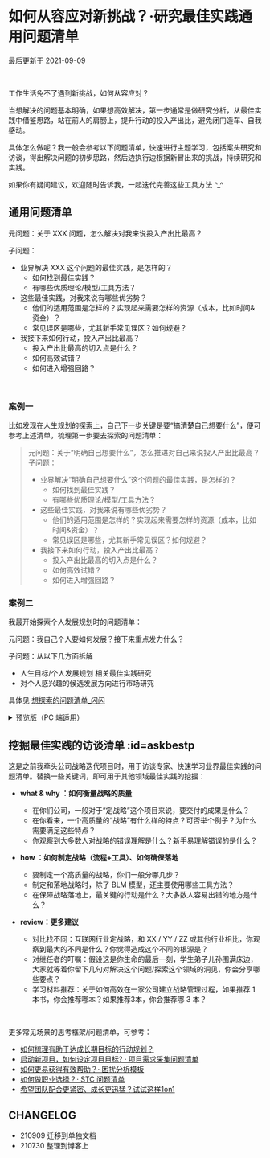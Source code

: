 
# 如何从容应对新挑战？·研究最佳实践通用问题清单
最后更新于 2021-09-09

<br> 

工作生活免不了遇到新挑战，如何从容应对？

当想解决的问题基本明确，如果想高效解决，第一步通常是做研究分析，从最佳实践中借鉴思路，站在前人的肩膀上，提升行动的投入产出比，避免闭门造车、自我感动。

具体怎么做呢？我一般会参考以下问题清单，快速进行主题学习，包括案头研究和访谈，得出解决问题的初步思路，然后边执行边根据新冒出来的挑战，持续研究和实践。

如果你有疑问建议，欢迎随时告诉我，一起迭代完善这些工具方法 ^_^


## 通用问题清单

元问题：关于 XXX 问题，怎么解决对我来说投入产出比最高？

子问题：
- 业界解决 XXX 这个问题的最佳实践，是怎样的？
  - 如何找到最佳实践？
  - 有哪些优质理论/模型/工具方法？
- 这些最佳实践，对我来说有哪些优劣势？
  - 他们的适用范围是怎样的？实现起来需要怎样的资源（成本，比如时间&资金）？
  - 常见误区是哪些，尤其新手常见误区？如何规避？
- 我接下来如何行动，投入产出比最高？
  - 投入产出比最高的切入点是什么？
  - 如何高效试错？
  - 如何进入增强回路？

<br>

### 案例一

比如发现在人生规划的探索上，自己下一步关键是要“搞清楚自己想要什么”，便可参考上述清单，梳理第一步要去探索的问题清单：

> 元问题：关于“明确自己想要什么”，怎么推进对自己来说投入产出比最高？<br>
> 子问题：
> - 业界解决“明确自己想要什么”这个问题的最佳实践，是怎样的？
>   - 如何找到最佳实践？
>   - 有哪些优质理论/模型/工具方法？
> - 这些最佳实践，对我来说有哪些优劣势？
>   - 他们的适用范围是怎样的？实现起来需要怎样的资源（成本，比如时间&资金）？
>   - 常见误区是哪些，尤其新手常见误区？如何规避？
> - 我接下来如何行动，投入产出比最高？
>   - 投入产出比最高的切入点是什么？
>   - 如何高效试错？
>   - 如何进入增强回路？


### 案例二

我最开始探索个人发展规划时的问题清单：

元问题：我自己个人要如何发展？接下来重点发力什么？

子问题：从以下几方面拆解
- 人生目标/个人发展规划 相关最佳实践研究
- 对个人感兴趣的候选发展方向进行市场研究

具体见 [想探索的问题清单_闪闪](https://mzm628l8fj.feishu.cn/sheets/shtcnGOoXwn6JtF4UC0cKM8sMed)

<details>
<summary> 预览版（PC 端适用）  </summary>


[embed website](https://mzm628l8fj.feishu.cn/sheets/shtcnGOoXwn6JtF4UC0cKM8sMed ':include :type=iframe width=100% height=700px')

</details>


## 挖掘最佳实践的访谈清单 :id=askbestp

这是之前我牵头公司战略迭代项目时，用于访谈专家、快速学习业界最佳实践的问题清单。替换一些关键词，即可用于其他领域最佳实践的挖掘：

- **what & why ：如何衡量战略的质量**
  - 在你们公司，一般对于“定战略”这个项目来说，要交付的成果是什么？
  - 在你看来，一个高质量的“战略”有什么样的特点？可否举个例子？为什么需要满足这些特点？
  - 你观察到大多数人对战略的错误理解是什么？新手易理解错误的是什么？

- **how ：如何制定战略（流程+工具）、如何确保落地**
  - 要制定一个高质量的战略，你们一般分哪几步？
  - 制定和落地战略时，除了 BLM 模型，还主要使用哪些工具方法？
  - 在保障战略落地上，最关键的行动是什么？大多数人容易出错的地方是什么？

- **review：更多建议**
  - 对比找不同：互联网行业定战略，和 XX / YY / ZZ 或其他行业相比，你观察到最大的不同是什么？你觉得造成这个不同的根源是？
  - 对继任者的叮嘱：假设这是你生命的最后一刻，学生弟子儿孙围满床边，大家就等着你留下几句对解决这个问题/探索这个领域的洞见，你会分享哪些要点？
  - 学习材料推荐：关于如何高效在一家公司建立战略管理过程，如果推荐 1 本书，你会推荐哪本？如果推荐3本，你会推荐哪 3 本？



<br>   
  
更多常见场景的思考框架/问题清单，可参考：
- [如何梳理有助于达成长期目标的行动规划？](cmty/tips_MBO_fromend.md)
- [启动新项目，如何设定项目目标? · 项目需求采集问题清单](cmty/infoq_pm_pre.md)
- [如何更易获得有效帮助？· 困扰分析模板](cmty/hb_ask4help.md)
- [如何做职业选择？· STC 问题清单](cmty/tips_career_choice.md)
- [希望团队配合更紧密、成长更迅猛？试试这样1on1](cmty/tips_1on1.md)
  
## CHANGELOG 

- 210909 迁移到单独文档
- 210730 整理到博客上